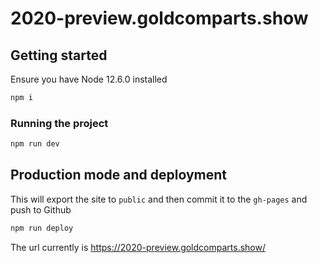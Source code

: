 # 2020-preview.goldcomparts.show

## Getting started

Ensure you have Node 12.6.0 installed

```bash
npm i
```

### Running the project

```bash
npm run dev
```

## Production mode and deployment

This will export the site to `public` and then commit it to the `gh-pages` and push to Github

```bash
npm run deploy
```

The url currently is https://2020-preview.goldcomparts.show/
